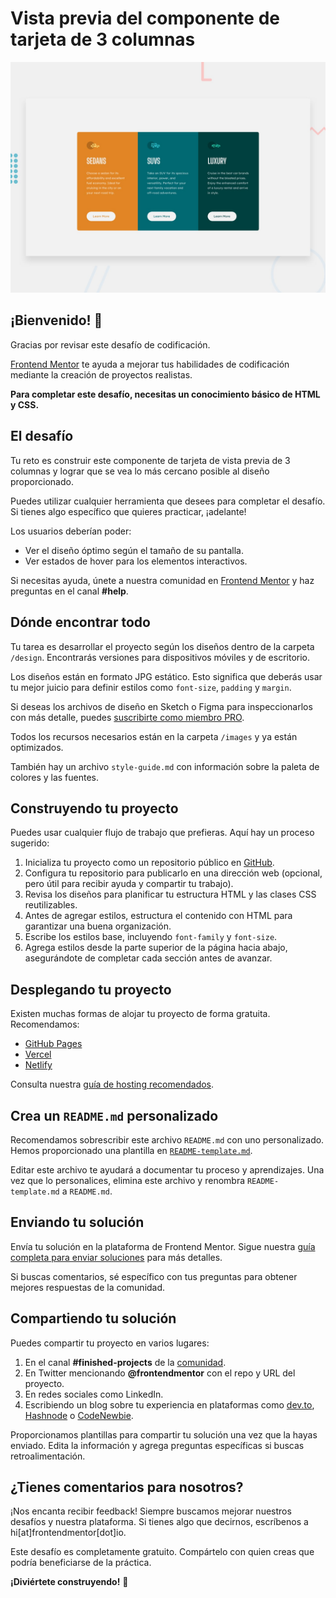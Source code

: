 # Vista previa del componente de tarjeta de 3 columnas

![Vista previa del diseño para el desafío de codificación del componente de tarjeta de 3 columnas](./design/desktop-preview.jpg)

## ¡Bienvenido! 👋

Gracias por revisar este desafío de codificación.

[Frontend Mentor](https://www.frontendmentor.io) te ayuda a mejorar tus habilidades de codificación mediante la creación de proyectos realistas.

**Para completar este desafío, necesitas un conocimiento básico de HTML y CSS.**

## El desafío

Tu reto es construir este componente de tarjeta de vista previa de 3 columnas y lograr que se vea lo más cercano posible al diseño proporcionado.

Puedes utilizar cualquier herramienta que desees para completar el desafío. Si tienes algo específico que quieres practicar, ¡adelante!

Los usuarios deberían poder:

- Ver el diseño óptimo según el tamaño de su pantalla.
- Ver estados de hover para los elementos interactivos.

Si necesitas ayuda, únete a nuestra comunidad en [Frontend Mentor](https://www.frontendmentor.io/community) y haz preguntas en el canal **#help**.

## Dónde encontrar todo

Tu tarea es desarrollar el proyecto según los diseños dentro de la carpeta `/design`. Encontrarás versiones para dispositivos móviles y de escritorio.

Los diseños están en formato JPG estático. Esto significa que deberás usar tu mejor juicio para definir estilos como `font-size`, `padding` y `margin`.

Si deseas los archivos de diseño en Sketch o Figma para inspeccionarlos con más detalle, puedes [suscribirte como miembro PRO](https://www.frontendmentor.io/pro).

Todos los recursos necesarios están en la carpeta `/images` y ya están optimizados.

También hay un archivo `style-guide.md` con información sobre la paleta de colores y las fuentes.

## Construyendo tu proyecto

Puedes usar cualquier flujo de trabajo que prefieras. Aquí hay un proceso sugerido:

1. Inicializa tu proyecto como un repositorio público en [GitHub](https://github.com/).
2. Configura tu repositorio para publicarlo en una dirección web (opcional, pero útil para recibir ayuda y compartir tu trabajo).
3. Revisa los diseños para planificar tu estructura HTML y las clases CSS reutilizables.
4. Antes de agregar estilos, estructura el contenido con HTML para garantizar una buena organización.
5. Escribe los estilos base, incluyendo `font-family` y `font-size`.
6. Agrega estilos desde la parte superior de la página hacia abajo, asegurándote de completar cada sección antes de avanzar.

## Desplegando tu proyecto

Existen muchas formas de alojar tu proyecto de forma gratuita. Recomendamos:

- [GitHub Pages](https://pages.github.com/)
- [Vercel](https://vercel.com/)
- [Netlify](https://www.netlify.com/)

Consulta nuestra [guía de hosting recomendados](https://medium.com/frontend-mentor/frontend-mentor-trusted-hosting-providers-bf000dfebe).

## Crea un `README.md` personalizado

Recomendamos sobrescribir este archivo `README.md` con uno personalizado. Hemos proporcionado una plantilla en [`README-template.md`](./README-template.md).

Editar este archivo te ayudará a documentar tu proceso y aprendizajes. Una vez que lo personalices, elimina este archivo y renombra `README-template.md` a `README.md`.

## Enviando tu solución

Envía tu solución en la plataforma de Frontend Mentor. Sigue nuestra [guía completa para enviar soluciones](https://medium.com/frontend-mentor/a-complete-guide-to-submitting-solutions-on-frontend-mentor-ac6384162248) para más detalles.

Si buscas comentarios, sé específico con tus preguntas para obtener mejores respuestas de la comunidad.

## Compartiendo tu solución

Puedes compartir tu proyecto en varios lugares:

1. En el canal **#finished-projects** de la [comunidad](https://www.frontendmentor.io/community).
2. En Twitter mencionando **@frontendmentor** con el repo y URL del proyecto.
3. En redes sociales como LinkedIn.
4. Escribiendo un blog sobre tu experiencia en plataformas como [dev.to](https://dev.to/), [Hashnode](https://hashnode.com/) o [CodeNewbie](https://community.codenewbie.org/).

Proporcionamos plantillas para compartir tu solución una vez que la hayas enviado. Edita la información y agrega preguntas específicas si buscas retroalimentación.

## ¿Tienes comentarios para nosotros?

¡Nos encanta recibir feedback! Siempre buscamos mejorar nuestros desafíos y nuestra plataforma. Si tienes algo que decirnos, escríbenos a hi[at]frontendmentor[dot]io.

Este desafío es completamente gratuito. Compártelo con quien creas que podría beneficiarse de la práctica.

**¡Diviértete construyendo!** 🚀

